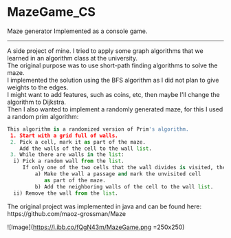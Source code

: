# MazeGame_CS

Maze generator
Implemented as a console game.

---

<p>
A side project of mine.
I tried to apply some graph algorithms that we learned in an algorithm class at the university.<br>
The original purpose was to use short-path finding algorithms to solve the maze.<br> 
I implemented the solution using the BFS algorithm as I did not plan to give weights to the edges.<br>
I might want to add features, such as coins, etc, then maybe I'll change the algorithm to Dijkstra. <br>
Then I also wanted to implement a randomly generated maze, for this I used a random prim algorithm:<br>
  </p>
  
  ```python
This algorithm is a randomized version of Prim's algorithm.
   1. Start with a grid full of walls.
   2. Pick a cell, mark it as part of the maze. 
      Add the walls of the cell to the wall list.
   3. While there are walls in the list:
   	i) Pick a random wall from the list.
   	   If only one of the two cells that the wall divides is visited, then:
   		   a) Make the wall a passage and mark the unvisited cell 
   			  as part of the maze.
   		   b) Add the neighboring walls of the cell to the wall list.
   	ii) Remove the wall from the list.
```

<p>
  The original project was implemented in java and can be found here:
  https://github.com/maoz-grossman/Maze
  <br>
  </p>
  
  


![Image](https://i.ibb.co/fQgN43m/MazeGame.png =250x250)
